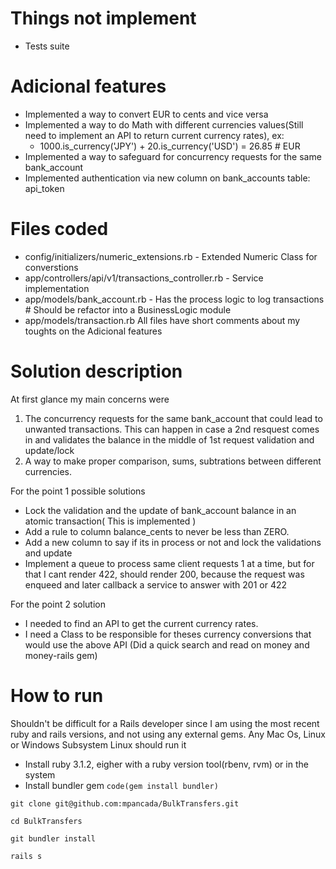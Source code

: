 # Things not implement
- Tests suite
# Adicional features
- Implemented a way to convert EUR to cents and vice versa
- Implemented a way to do Math with different currencies values(Still need to implement an API to return current currency rates), ex:
  - 1000.is_currency('JPY') + 20.is_currency('USD') = 26.85 # EUR
- Implemented a way to safeguard for concurrency requests for the same bank_account
- Implemented authentication via new column on bank_accounts table: api_token
# Files coded
- config/initializers/numeric_extensions.rb - Extended Numeric Class for converstions 
- app/controllers/api/v1/transactions_controller.rb - Service implementation
- app/models/bank_account.rb - Has the process logic to log transactions # Should be refactor into a BusinessLogic module
- app/models/transaction.rb
All files have short comments about my toughts on the Adicional features
# Solution description
At first glance my main concerns were
1. The concurrency requests for the same bank_account that could lead to unwanted transactions. This can happen in case a 2nd resquest comes in and validates the balance in the middle of 1st request validation and update/lock
2. A way to make proper comparison, sums, subtrations between different currencies.

For the point 1 possible solutions
- Lock the validation and the update of bank_account balance in an atomic transaction( This is implemented )
- Add a rule to column balance_cents to never be less than ZERO.
- Add a new column to say if its in process or not and lock the validations and update
- Implement a queue to process same client requests 1 at a time, but for that I cant render 422, should render 200, because the request was enqueed and later callback a service to answer with 201 or 422

For the point 2 solution
- I needed to find an API to get the current currency rates.
- I need a Class to be responsible for theses currency conversions that would use the above API (Did a quick search and read on money and money-rails gem)

# How to run
Shouldn't be difficult for a Rails developer since I am using the most recent ruby and rails versions, and not using any external gems.
Any Mac Os, Linux or Windows Subsystem Linux should run it
- Install ruby 3.1.2, eigher with a ruby version tool(rbenv, rvm) or in the system
- Install bundler gem `code(gem install bundler)`

```
git clone git@github.com:mpancada/BulkTransfers.git
```
```
cd BulkTransfers
```
```
git bundler install
```
```
rails s
```
